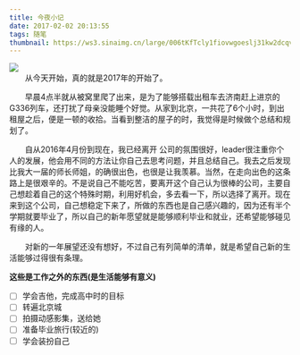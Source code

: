 ```yaml
---
title: 今夜小记
date: 2017-02-02 20:13:55
tags: 随笔
thumbnail: https://ws3.sinaimg.cn/large/006tKfTcly1fiovwgoeslj31kw2dcqvc.jpg
---
```

   <div class="justified-gallery">
    <img src="https://ws3.sinaimg.cn/large/006tKfTcly1fiovwgoeslj31kw2dcqvc.jpg">
   </div>
　　从今天开始，真的就是2017年的开始了。

　　早晨4点半就从被窝里爬了出来，是为了能够搭载出租车去济南赶上进京的G336列车，还打扰了母亲没能睡个好觉。从家到北京，一共花了6个小时，到出租屋之后，便是一顿的收拾。当看到整洁的屋子的时，我觉得是时候做个总结和规划了。

　　自从2016年4月份到现在，我已经离开
公司的氛围很好，leader很注重你个人的发展，他会用不同的方法让你自己去思考问题，并且总结自己。我去之后发现比我大一届的师长师姐，的确很出色，也很是让我羡慕。当然，在走向出色的这条路上是很艰辛的。不是说自己不能吃苦，要离开这个自己认为很棒的公司，主要自己想趁着自己的这个特殊时期，利用好机会，多去看一下，所以选择了离开。现在来到这个公司，自己想稳定下来了，所做的东西也是自己感兴趣的，因为还有半个学期就要毕业了，所以自己的新年愿望就是能够顺利毕业和就业，还希望能够碰见有缘的人。

　　对新的一年展望还没有想好，不过自己有列简单的清单，就是希望自己新的生活能够过得很有条理。

**这些是工作之外的东西(是生活能够有意义)**

- [ ] 学会吉他，完成高中时的目标
- [ ] 转遍北京城
- [ ] 拍摄动感影集，送给她
- [ ] 准备毕业旅行(较近的)
- [ ] 学会装扮自己
